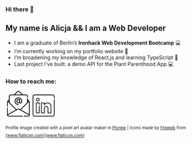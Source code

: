 ### Hi there :wave:

<!--
**GitAlicja/GitAlicja** is a ✨ _special_ ✨ repository because its `README.md` (this file) appears on your GitHub profile.

Here are some ideas to get you started:

- 🔭 I’m currently working on ...
- 🌱 I’m currently learning ...
- 👯 I’m looking to collaborate on ...
- 🤔 I’m looking for help with ...
- 💬 Ask me about ...
- 📫 How to reach me: ...
- 😄 Pronouns: ...
- ⚡ Fun fact: ...
-->

## My name is Alicja && I am a Web Developer

- I am a graduate of Berlin’s **Ironhack Web Development Bootcamp** :computer:
- I’m currently working on my portfolio website :seedling:
- I’m broadening my knowledge of React.js and learning TypeScript :thought_balloon:
- Last project I've built: a demo API for the Plant Parenthood App :computer:
 
### How to reach me:

[<img src="email.png" width="70" />](alicja.halfbrodt@gmail.com)   [<img src="linkedin.png" width="60" />](https://www.linkedin.com/in/alicja-slupska-halfbrodt/)

<!--
You can write me an [email](alicja.halfbrodt@gmail.com) or connect with me on [LinkedIn](https://www.linkedin.com/in/alicja-slupska-halfbrodt/)
-->

<sub>Profile image created with a pixel art avatar maker in [Picrew](https://picrew.me/image_maker/112842/) | Icons made by [Freepik](https://www.freepik.com) from [www.flaticon.com](www.flaticon.com)</sub>
